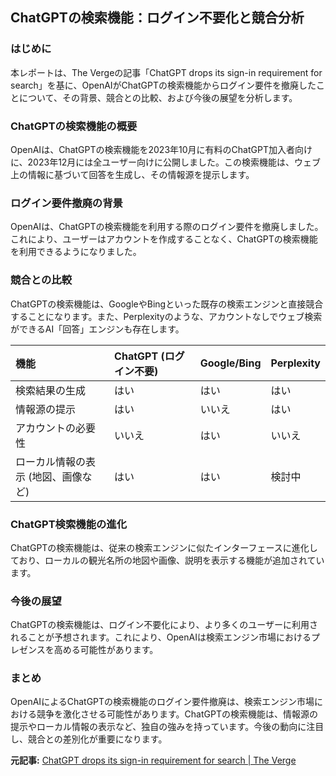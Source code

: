 ## ChatGPTの検索機能：ログイン不要化と競合分析

### はじめに

本レポートは、The Vergeの記事「ChatGPT drops its sign-in requirement for search」を基に、OpenAIがChatGPTの検索機能からログイン要件を撤廃したことについて、その背景、競合との比較、および今後の展望を分析します。

### ChatGPTの検索機能の概要

OpenAIは、ChatGPTの検索機能を2023年10月に有料のChatGPT加入者向けに、2023年12月には全ユーザー向けに公開しました。この検索機能は、ウェブ上の情報に基づいて回答を生成し、その情報源を提示します。

### ログイン要件撤廃の背景

OpenAIは、ChatGPTの検索機能を利用する際のログイン要件を撤廃しました。これにより、ユーザーはアカウントを作成することなく、ChatGPTの検索機能を利用できるようになりました。

### 競合との比較

ChatGPTの検索機能は、GoogleやBingといった既存の検索エンジンと直接競合することになります。また、Perplexityのような、アカウントなしでウェブ検索ができるAI「回答」エンジンも存在します。

| 機能 | ChatGPT (ログイン不要) | Google/Bing | Perplexity |
| :------------------------------------ | :--------------------- | :---------- | :----------- |
| 検索結果の生成 | はい | はい | はい |
| 情報源の提示 | はい | いいえ | はい |
| アカウントの必要性 | いいえ | はい | いいえ |
| ローカル情報の表示 (地図、画像など) | はい | はい | 検討中 |

### ChatGPT検索機能の進化

ChatGPTの検索機能は、従来の検索エンジンに似たインターフェースに進化しており、ローカルの観光名所の地図や画像、説明を表示する機能が追加されています。

### 今後の展望

ChatGPTの検索機能は、ログイン不要化により、より多くのユーザーに利用されることが予想されます。これにより、OpenAIは検索エンジン市場におけるプレゼンスを高める可能性があります。

### まとめ

OpenAIによるChatGPTの検索機能のログイン要件撤廃は、検索エンジン市場における競争を激化させる可能性があります。ChatGPTの検索機能は、情報源の提示やローカル情報の表示など、独自の強みを持っています。今後の動向に注目し、競合との差別化が重要になります。


**元記事:** [ChatGPT drops its sign-in requirement for search | The Verge](https://www.theverge.com/news/606939/chatgpt-ai-search-without-account)